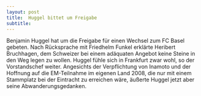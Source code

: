 ```yaml
---
layout: post
title:  Huggel bittet um Freigabe
subtitle:  
---
```


Benjamin Huggel hat um die Freigabe für einen Wechsel zum FC Basel gebeten. Nach Rücksprache mit Friedhelm Funkel erklärte Heribert Bruchhagen, dem Schweizer bei einem adäquaten Angebot keine Steine in den Weg legen zu wollen. Huggel fühle sich in Frankfurt zwar wohl, so der Vorstandschef weiter. Angesichts der Verpflichtung von Inamoto und der Hoffnung auf die EM-Teilnahme im eigenen Land 2008, die nur mit einem Stammplatz bei der Eintracht zu erreichen wäre, äußerte Huggel jetzt aber seine Abwanderungsgedanken.



